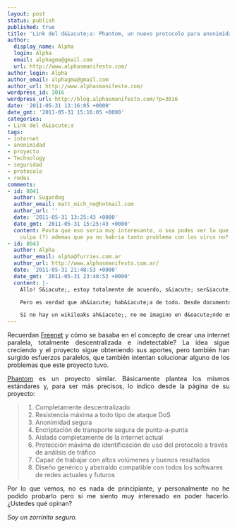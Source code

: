 ```yaml
---
layout: post
status: publish
published: true
title: 'Link del d&iacute;a: Phantom, un nuevo protocolo para anonimidad'
author:
  display_name: Alpha
  login: Alpha
  email: alphagma@gmail.com
  url: http://www.alphasmanifesto.com/
author_login: Alpha
author_email: alphagma@gmail.com
author_url: http://www.alphasmanifesto.com/
wordpress_id: 3016
wordpress_url: http://blog.alphasmanifesto.com/?p=3016
date: '2011-05-31 13:16:05 +0000'
date_gmt: '2011-05-31 15:16:05 +0000'
categories:
- Link del d&iacute;a
tags:
- internet
- anonimidad
- proyecto
- Technology
- seguridad
- protocolo
- redes
comments:
- id: 8041
  author: Sugardog
  author_email: matt_mich_no@hotmail.com
  author_url: ''
  date: '2011-05-31 13:25:43 +0000'
  date_gmt: '2011-05-31 15:25:43 +0000'
  content: Posta que eso seria muy interesante, o sea podes ver lo que quieras sin
    culpa (?) ademas que ya no habria tanto problema con los virus no?
- id: 8043
  author: Alpha
  author_email: alpha@furries.com.ar
  author_url: http://www.alphasmanifesto.com.ar/
  date: '2011-05-31 21:48:53 +0000'
  date_gmt: '2011-05-31 23:48:53 +0000'
  content: |-
    Allo! S&iacute;, estoy totalmente de acuerdo, s&iacute; ser&iacute;a interesante. Este proyecto no s&eacute; qu&eacute; tan avanzado est&aacute;, pero el caso de Freenet ya est&aacute; funcional, y lo anduve probando. Lo &uacute;nico que me molest&oacute; de eso (en orden) es: la velocidad (p&eacute;sima!) y la facilidad de uso (muy complicada).

    Pero es verdad que ah&iacute; hab&iacute;a de todo. Desde documentos terroristas, hasta pornograf&iacute;a infantil, hasta documentos de gobierno, hasta p&aacute;ginas personales al estilo Geocities del 95. B&aacute;sicamente, de todo, y s&iacute; est&aacute; muy bueno que no haya forma de identificar a los due&ntilde;os ni al hosting (de hecho, se hostea redundantemente en varios nodos, encriptados a lo ancho del mundo), de esa forma, no se puede dar realmente atribuci&oacute;n a nadie por lo que est&aacute; en un determinado lugar.

    Si no hay un wikileaks ah&iacute;, no me imagino en d&oacute;nde estar&iacute;a mejor.
---
```

<p style="text-align: justify;">Recuerdan <a href="https://blog.alphasmanifesto.com/2009/11/27/link-del-dia-freenet/">Freenet</a> y c&oacute;mo se basaba en el concepto de crear una internet paralela, totalmente descentralizada e indetectable? La idea sigue creciendo y el proyecto sigue obteniendo sus aportes, pero tambi&eacute;n han surgido esfuerzos paralelos, que tambi&eacute;n intentan solucionar alguno de los problemas que este proyecto tuvo.</p>
<p style="text-align: justify;"><a href="http://code.google.com/p/phantom/">Phantom</a> es un proyecto similar. B&aacute;sicamente plantea los mismos est&aacute;ndares y, para ser m&aacute;s precisos, lo indico desde la p&aacute;gina de su proyecto:</p>
<blockquote>
<ol>
<li>Completamente descentralizado</li>
<li>Resistencia m&aacute;xima a todo tipo de ataque DoS</li>
<li>Anonimidad segura</li>
<li>Encriptaci&oacute;n de transporte segura de punta-a-punta</li>
<li>Aislada completamente de la internet actual</li>
<li>Protecci&oacute;n m&aacute;xima de identificaci&oacute;n de uso del protocolo a trav&eacute;s de an&aacute;lisis de tr&aacute;fico</li>
<li>Capaz de trabajar con altos vol&uacute;menes y buenos resultados</li>
<li>Dise&ntilde;o gen&eacute;rico y abstra&iacute;do compatible con todos los softwares de redes actuales y futuros</li>
</ol>
</blockquote>
<p style="text-align: justify;">Por lo que vemos, no es nada de principiante, y personalmente no he podido probarlo pero s&iacute; me siento muy interesado en poder hacerlo. &iquest;Ustedes qu&eacute; opinan?</p>
<p style="text-align: justify;"><em>Soy un zorrinito seguro.</em></p>

